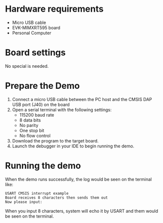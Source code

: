 Hardware requirements
===================
- Micro USB cable
- EVK-MIMXRT595 board
- Personal Computer

Board settings
============
No special is needed.

Prepare the Demo
===============
1.  Connect a micro USB cable between the PC host and the CMSIS DAP USB port (J40) on the board
2.  Open a serial terminal with the following settings:
    - 115200 baud rate
    - 8 data bits
    - No parity
    - One stop bit
    - No flow control
3.  Download the program to the target board.
4.  Launch the debugger in your IDE to begin running the demo.

Running the demo
===============
When the demo runs successfully, the log would be seen on the terminal like:

~~~~~~~~~~~~~~~~~~~~~~~~~~~~~~
USART CMSIS interrupt example
Board receives 8 characters then sends them out
Now please input:
~~~~~~~~~~~~~~~~~~~~~~~~~~~~~~

When you input 8 characters, system will echo it by USART and them would be seen on the terminal.
